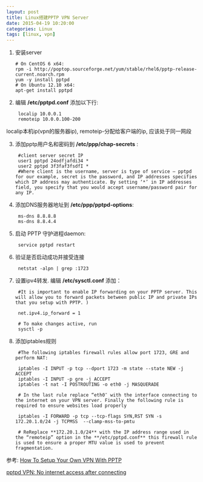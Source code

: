 ```yaml
---
layout: post
title: Linux搭建PPTP VPN Server
date: 2015-04-19 10:20:00 
categories: Linux
tags: [linux, vpn]
---
```


1.  安装server

        # On CentOS 6 x64:
        rpm -i http://poptop.sourceforge.net/yum/stable/rhel6/pptp-release-current.noarch.rpm
        yum -y install pptpd
        # On Ubuntu 12.10 x64:
        apt-get install pptpd
  
2. 编辑 **/etc/pptpd.conf** 添加以下行:

        localip 10.0.0.1
        remoteip 10.0.0.100-200
  
localip本机ip(vpn的服务器ip), remoteip-分配给客户端的ip, 应该处于同一网段

3. 添加pptp用户名和密码到 **/etc/ppp/chap-secrets** :

        #client server secret IP
        user1 pptpd 24odfjafdi34 *
        user2 pptpd 3f3faf3fsdfI *
        #Where client is the username, server is type of service – pptpd for our example, secret is the password, and IP addresses specifies which IP address may authenticate. By setting ‘*’ in IP addresses field, you specify that you would accept username/password pair for any IP.  

4. 添加DNS服务器地址到 **/etc/ppp/pptpd-options**:

        ms-dns 8.8.8.8
        ms-dns 8.8.4.4

5. 启动 PPTP 守护进程daemon:

        service pptpd restart

6. 验证是否启动成功并接受连接

        netstat -alpn | grep :1723

7. 设置ipv4转发. 编辑 **/etc/sysctl.conf** 添加：
        
        #It is important to enable IP forwarding on your PPTP server. This will allow you to forward packets between public IP and private IPs that you setup with PPTP. )
        
        net.ipv4.ip_forward = 1

        # To make changes active, run 
        sysctl -p

8. 添加iptables规则

        #The following iptables firewall rules allow port 1723, GRE and perform NAT:

        iptables -I INPUT -p tcp --dport 1723 -m state --state NEW -j ACCEPT
        iptables -I INPUT -p gre -j ACCEPT
        iptables -t nat -I POSTROUTING -o eth0 -j MASQUERADE

        # In the last rule replace “eth0″ with the interface connecting to the internet on your VPN server. Finally the following rule is required to ensure websites load properly

        iptables -I FORWARD -p tcp --tcp-flags SYN,RST SYN -s 172.20.1.0/24 -j TCPMSS  --clamp-mss-to-pmtu
  
        # ReReplace **172.20.1.0/24** with the IP address range used in the “remoteip” option in the **/etc/pptpd.conf** this firewall rule is used to ensure a proper MTU value is used to prevent fragmentation.


参考:
[How To Setup Your Own VPN With PPTP](https://www.digitalocean.com/community/tutorials/how-to-setup-your-own-vpn-with-pptp)

[pptpd VPN: No internet access after connecting](http://askubuntu.com/questions/492923/pptpd-vpn-no-internet-access-after-connecting)
